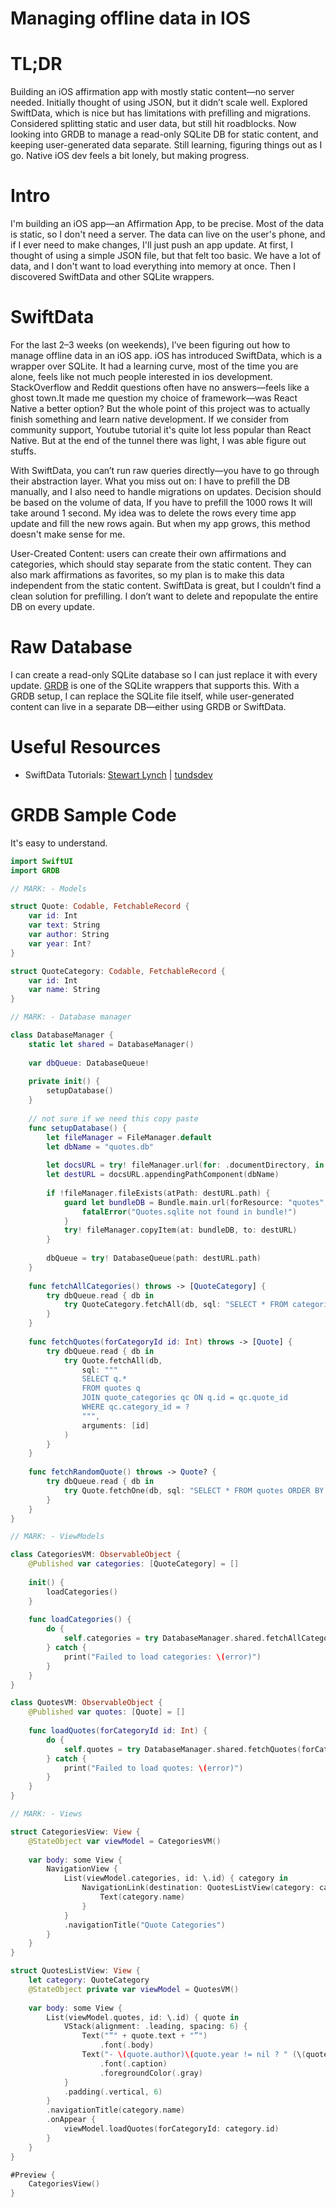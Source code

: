 # Managing offline data in IOS

# TL;DR
Building an iOS affirmation app with mostly static content—no server needed. Initially thought of using JSON, but it didn’t scale well. Explored SwiftData, which is nice but has limitations with prefilling and migrations. Considered splitting static and user data, but still hit roadblocks. Now looking into GRDB to manage a read-only SQLite DB for static content, and keeping user-generated data separate. Still learning, figuring things out as I go. Native iOS dev feels a bit lonely, but making progress.

# Intro
I'm building an iOS app—an Affirmation App, to be precise. Most of the data is static, so I don't need a server. The data can live on the user's phone, and if I ever need to make changes, I'll just push an app update. At first, I thought of using a simple JSON file, but that felt too basic. We have a lot of data, and I don't want to load everything into memory at once. Then I discovered SwiftData and other SQLite wrappers.

# SwiftData
For the last 2–3 weeks (on weekends), I’ve been figuring out how to manage offline data in an iOS app. iOS has introduced SwiftData, which is a wrapper over SQLite. It had a learning curve, most of the time you are alone, feels like not much people interested in ios development. StackOverflow and Reddit questions often have no answers—feels like a ghost town.It made me question my choice of framework—was React Native a better option? But the whole point of this project was to actually finish something and learn native development. If we consider from community support, Youtube tutorial it's quite lot less popular than React Native. But at the end of the tunnel there was light, I was able figure out stuffs. 

With SwiftData, you can’t run raw queries directly—you have to go through their abstraction layer. What you miss out on: I have to prefill the DB manually, and I also need to handle migrations on updates. Decision should be based on the volume of data, If you have to prefill the 1000 rows It will take around 1 second. My idea was to delete the rows every time app update and fill the new rows again. But when my app grows, this method doesn't make sense for me.

User-Created Content: users can create their own affirmations and categories, which should stay separate from the static content. They can also mark affirmations as favorites, so my plan is to make this data independent from the static content. SwiftData is great, but I couldn’t find a clean solution for prefilling. I don’t want to delete and repopulate the entire DB on every update.

# Raw Database
I can create a read-only SQLite database so I can just replace it with every update. [GRDB](https://github.com/groue/GRDB.swift) is one of the SQLite wrappers that supports this. With a GRDB setup, I can replace the SQLite file itself, while user-generated content can live in a separate DB—either using GRDB or SwiftData.

# Useful Resources
- SwiftData Tutorials: [
Stewart Lynch](https://www.youtube.com/watch?v=CAr_1kcf2_c&list=PLBn01m5Vbs4Ck-JEF2nkcFTF_2rhGBMKX) | [tundsdev](https://www.youtube.com/watch?v=kLNNNXD8X2U&list=PLvUWi5tdh92wZ5_iDMcBpenwTgFNan9T7&index=1)

# GRDB Sample Code
It's easy to understand.

```swift
import SwiftUI
import GRDB

// MARK: - Models

struct Quote: Codable, FetchableRecord {
    var id: Int
    var text: String
    var author: String
    var year: Int?
}

struct QuoteCategory: Codable, FetchableRecord {
    var id: Int
    var name: String
}

// MARK: - Database manager

class DatabaseManager {
    static let shared = DatabaseManager()
    
    var dbQueue: DatabaseQueue!
    
    private init() {
        setupDatabase()
    }
    
    // not sure if we need this copy paste
    func setupDatabase() {
        let fileManager = FileManager.default
        let dbName = "quotes.db"
        
        let docsURL = try! fileManager.url(for: .documentDirectory, in: .userDomainMask, appropriateFor: nil, create: true)
        let destURL = docsURL.appendingPathComponent(dbName)
        
        if !fileManager.fileExists(atPath: destURL.path) {
            guard let bundleDB = Bundle.main.url(forResource: "quotes", withExtension: "db") else {
                fatalError("Quotes.sqlite not found in bundle!")
            }
            try! fileManager.copyItem(at: bundleDB, to: destURL)
        }
        
        dbQueue = try! DatabaseQueue(path: destURL.path)
    }
    
    func fetchAllCategories() throws -> [QuoteCategory] {
        try dbQueue.read { db in
            try QuoteCategory.fetchAll(db, sql: "SELECT * FROM categories ORDER BY name")
        }
    }
    
    func fetchQuotes(forCategoryId id: Int) throws -> [Quote] {
        try dbQueue.read { db in
            try Quote.fetchAll(db,
                sql: """
                SELECT q.*
                FROM quotes q
                JOIN quote_categories qc ON q.id = qc.quote_id
                WHERE qc.category_id = ?
                """,
                arguments: [id]
            )
        }
    }
    
    func fetchRandomQuote() throws -> Quote? {
        try dbQueue.read { db in
            try Quote.fetchOne(db, sql: "SELECT * FROM quotes ORDER BY RANDOM() LIMIT 1")
        }
    }
}

// MARK: - ViewModels

class CategoriesVM: ObservableObject {
    @Published var categories: [QuoteCategory] = []
    
    init() {
        loadCategories()
    }
    
    func loadCategories() {
        do {
            self.categories = try DatabaseManager.shared.fetchAllCategories()
        } catch {
            print("Failed to load categories: \(error)")
        }
    }
}

class QuotesVM: ObservableObject {
    @Published var quotes: [Quote] = []
    
    func loadQuotes(forCategoryId id: Int) {
        do {
            self.quotes = try DatabaseManager.shared.fetchQuotes(forCategoryId: id)
        } catch {
            print("Failed to load quotes: \(error)")
        }
    }
}

// MARK: - Views

struct CategoriesView: View {
    @StateObject var viewModel = CategoriesVM()
    
    var body: some View {
        NavigationView {
            List(viewModel.categories, id: \.id) { category in
                NavigationLink(destination: QuotesListView(category: category)) {
                    Text(category.name)
                }
            }
            .navigationTitle("Quote Categories")
        }
    }
}

struct QuotesListView: View {
    let category: QuoteCategory
    @StateObject private var viewModel = QuotesVM()
    
    var body: some View {
        List(viewModel.quotes, id: \.id) { quote in
            VStack(alignment: .leading, spacing: 6) {
                Text("“" + quote.text + "”")
                    .font(.body)
                Text("- \(quote.author)\(quote.year != nil ? " (\(quote.year!))" : "")")
                    .font(.caption)
                    .foregroundColor(.gray)
            }
            .padding(.vertical, 6)
        }
        .navigationTitle(category.name)
        .onAppear {
            viewModel.loadQuotes(forCategoryId: category.id)
        }
    }
}

#Preview {
    CategoriesView()
}
```